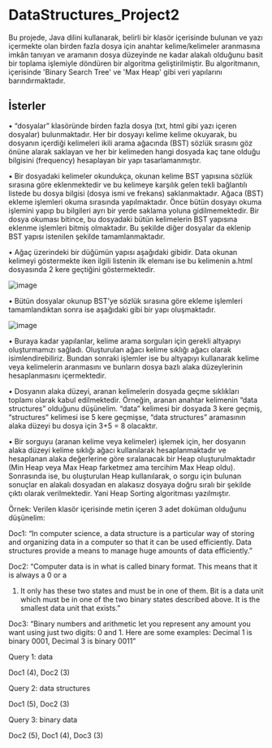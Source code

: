 # DataStructures_Project2
Bu projede, Java dilini kullanarak, belirli bir klasör içerisinde bulunan ve yazı içermekte olan birden
fazla dosya için anahtar kelime/kelimeler aranmasına imkân tanıyan ve aramanın dosya düzeyinde ne
kadar alakalı olduğunu basit bir toplama işlemiyle döndüren bir algoritma geliştirilmiştir. 
Bu algoritmanın, içerisinde 'Binary Search Tree' ve 'Max Heap' gibi veri yapılarını barındırmaktadır.

## İsterler
• “dosyalar” klasöründe birden fazla dosya (txt, html gibi yazı içeren dosyalar) bulunmaktadır.
Her bir dosyayı kelime kelime okuyarak, bu dosyanın içerdiği kelimeleri ikili arama ağacında
(BST) sözlük sırasını göz önüne alarak saklayan ve her bir kelimeden hangi dosyada kaç tane
olduğu bilgisini (frequency) hesaplayan bir yapı tasarlamanmıştır.

• Bir dosyadaki kelimeler okundukça, okunan kelime BST yapısına sözlük sırasına göre eklenmektedir
ve bu kelimeye karşılık gelen tekli bağlantılı listede bu dosya bilgisi (dosya ismi ve frekans)
saklanmaktadır. Ağaca (BST) ekleme işlemleri okuma sırasında yapılmaktadır. Önce bütün dosyayı
okuma işlemini yapıp bu bilgileri ayrı bir yerde saklama yoluna gidilmemektedir. Bir dosya
okuması bitince, bu dosyadaki bütün kelimelerin BST yapısına eklenme işlemleri bitmiş
olmaktadır. Bu şekilde diğer dosyalar da eklenip BST yapısı istenilen şekilde
tamamlanmaktadır.

• Ağaç üzerindeki bir düğümün yapısı aşağıdaki gibidir. Data okunan kelimeyi göstermekte iken
ilgili listenin ilk elemanı ise bu kelimenin a.html dosyasında 2 kere geçtiğini göstermektedir.

![image](https://user-images.githubusercontent.com/61049743/94340332-95088000-0009-11eb-81a8-f4297bf27511.png)

• Bütün dosyalar okunup BST’ye sözlük sırasına göre ekleme işlemleri tamamlandıktan sonra ise
aşağıdaki gibi bir yapı oluşmaktadır.

![image](https://user-images.githubusercontent.com/61049743/94340362-c4b78800-0009-11eb-8935-596506dfcfc8.png)

• Buraya kadar yapılanlar, kelime arama sorguları için gerekli altyapıyı oluşturmamızı sağladı.
Oluşturulan ağacı kelime sıklığı ağacı olarak isimlendirebiliriz. Bundan sonraki işlemler ise bu
altyapıyı kullanarak kelime veya kelimelerin aranmasını ve bunların dosya bazlı alaka
düzeylerinin hesaplanmasını içermektedir.

• Dosyanın alaka düzeyi, aranan kelimelerin dosyada geçme sıklıkları toplamı olarak
kabul edilmektedir. Örneğin, aranan anahtar kelimenin “data structures” olduğunu düşünelim.
“data” kelimesi bir dosyada 3 kere geçmiş, “structures” kelimesi ise 5 kere geçmişse, “data
structures” aramasının alaka düzeyi bu dosya için 3+5 = 8 olacaktır.

• Bir sorguyu (aranan kelime veya kelimeler) işlemek için, her dosyanın alaka düzeyi kelime sıklığı
ağacı kullanılarak hesaplanmaktadır ve hesaplanan alaka değerlerine göre sıralanacak bir Heap
oluşturulmaktadır (Min Heap veya Max Heap farketmez ama tercihim Max Heap oldu). Sonrasında ise, bu oluşturulan Heap kullanılarak, o sorgu için bulunan
sonuçlar en alakalı dosyadan en alakasız dosyaya doğru sıralı bir şekilde çıktı olarak verilmektedir. Yani Heap Sorting algoritması yazılmıştır.

Örnek:
Verilen klasör içerisinde metin içeren 3 adet doküman olduğunu düşünelim:

Doc1: “In computer science, a data structure is a particular way of storing and organizing
data in a computer so that it can be used efficiently. Data structures provide a means
to manage huge amounts of data efficiently.”

Doc2: “Computer data is in what is called binary format. This means that it is always a 0 or a
1. It only has these two states and must be in one of them. Bit is a data unit which
must be in one of the two binary states described above. It is the smallest data unit
that exists.”

Doc3: “Binary numbers and arithmetic let you represent any amount you want using just two
digits: 0 and 1. Here are some examples: Decimal 1 is binary 0001, Decimal 3 is binary
0011”

Query 1: data

Doc1 (4), Doc2 (3)

Query 2: data structures

Doc1 (5), Doc2 (3)

Query 3: binary data

Doc2 (5), Doc1 (4), Doc3 (3)
